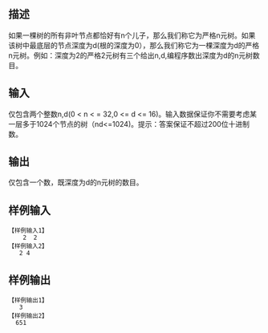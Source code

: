 ## 描述


如果一棵树的所有非叶节点都恰好有n个儿子，那么我们称它为严格n元树。如果该树中最底层的节点深度为d(根的深度为0），那么我们称它为一棵深度为d的严格n元树。例如：深度为2的严格2元树有三个给出n,d,编程序数出深度为d的n元树数目。 

## 输入


仅包含两个整数n,d(0 < n < = 32,0 <= d <= 16)。输入数据保证你不需要考虑某一层多于1024个节点的树（nd<=1024)。提示：答案保证不超过200位十进制数。 

## 输出


仅包含一个数，既深度为d的n元树的数目。 

## 样例输入


```
【样例输入1】
    2  2
【样例输入2】
   2 4
```


## 样例输出


```
【样例输出1】
   3
【样例输出2】
  651
```


